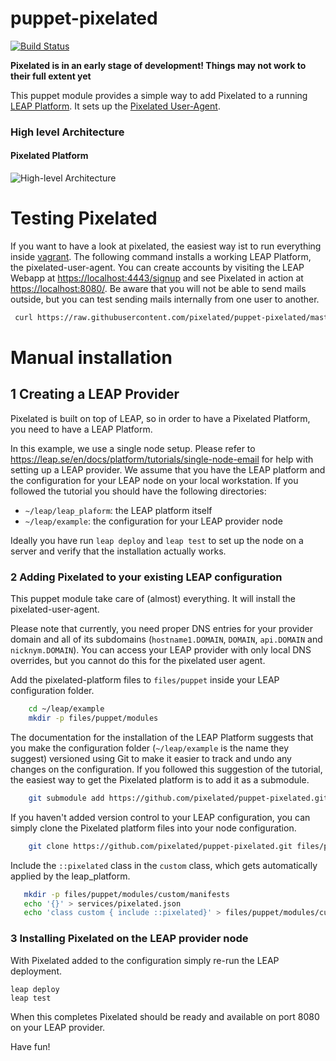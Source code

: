 puppet-pixelated
================

[![Build Status](https://snap-ci.com/pixelated/puppet-pixelated/branch/master/build_image)](https://snap-ci.com/pixelated/puppet-pixelated/branch/master)

**Pixelated is in an early stage of development! Things may not work to their full extent yet**

This puppet module provides a simple way to add Pixelated to a running [LEAP Platform](https://leap.se/en/docs/platform).
It sets up the [Pixelated User-Agent](https://github.com/pixelated/pixelated-user-agent).

### High level Architecture
#### Pixelated Platform

![High-level Architecture](https://pixelated-project.org/assets/images/pixelated-platform.png)


Testing Pixelated
=================

If you want to have a look at pixelated, the easiest way ist to run everything inside [vagrant](https://www.vagrantup.com/). The following command
installs a working LEAP Platform, the pixelated-user-agent. You can create accounts
by visiting the LEAP Webapp at <https://localhost:4443/signup> and see Pixelated in action at <https://localhost:8080/>.
Be aware that you will not be able to send mails outside, but you can test sending mails internally from one user to another.

```bash
 curl https://raw.githubusercontent.com/pixelated/puppet-pixelated/master/vagrant_platform.sh | sh
```

Manual installation
===================

## 1 Creating a LEAP Provider

Pixelated is built on top of LEAP, so in order to have a Pixelated Platform, you need to have a LEAP Platform.

In this example, we use a single node setup. Please refer to <https://leap.se/en/docs/platform/tutorials/single-node-email> for help with setting up a LEAP provider.
We assume that you have the LEAP platform and the configuration for your LEAP node on your local workstation. If you followed the tutorial you should have the following directories:

* `~/leap/leap_plaform`: the LEAP platform itself
* `~/leap/example`: the configuration for your LEAP provider node

Ideally you have run `leap deploy` and `leap test` to set up the node on a server and verify that the installation actually works.


### 2 Adding Pixelated to your existing LEAP configuration

This puppet module take care of (almost) everything. It will install the pixelated-user-agent.

Please note that currently, you need proper DNS entries for your provider domain and all of its subdomains (`hostname1.DOMAIN`, `DOMAIN`, `api.DOMAIN` and `nicknym.DOMAIN`).
You can access your LEAP provider with only local DNS overrides, but you cannot do this for the pixelated user agent.

Add the pixelated-platform files to `files/puppet` inside your LEAP configuration folder.

```bash
    cd ~/leap/example
    mkdir -p files/puppet/modules
```


The documentation for the installation of the LEAP Platform suggests that you make the configuration folder (`~/leap/example` is the name they suggest) versioned using Git to make it easier to track and undo any changes on the configuration. If you followed this suggestion of the tutorial, the easiest way to get the Pixelated platform is to add it as a submodule.

```bash
    git submodule add https://github.com/pixelated/puppet-pixelated.git files/puppet/modules/pixelated
```

If you haven't added version control to your LEAP configuration, you can simply clone the Pixelated platform files into your node configuration.

```bash
    git clone https://github.com/pixelated/puppet-pixelated.git files/puppet/modules/pixelated
```

Include the `::pixelated` class in the `custom` class, which gets automatically applied by the leap_platform.

```bash
   mkdir -p files/puppet/modules/custom/manifests
   echo '{}' > services/pixelated.json
   echo 'class custom { include ::pixelated}' > files/puppet/modules/custom/manifests/init.pp
```


### 3 Installing Pixelated on the LEAP provider node

With Pixelated added to the configuration simply re-run the LEAP deployment.

    leap deploy
    leap test

When this completes Pixelated should be ready and available on port 8080 on your LEAP provider.

Have fun!
